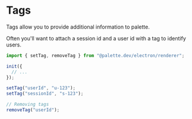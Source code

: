 # Tags

Tags allow you to provide additional information to palette.

Often you'll want to attach a session id and a user id with a tag to identify users.

```ts {7-8} title="index.js"
import { setTag, removeTag } from "@palette.dev/electron/renderer";

init({
  // ...
});

setTag("userId", "u-123");
setTag("sessionId", "s-123");

// Removing tags
removeTag("userId");
```
